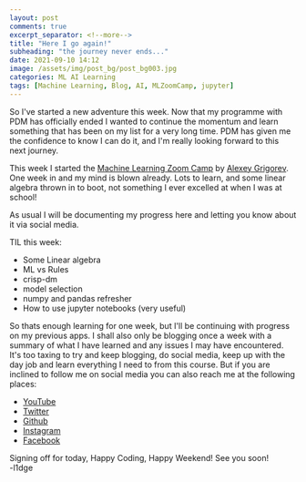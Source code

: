 ```yaml
---
layout: post
comments: true
excerpt_separator: <!--more-->
title: "Here I go again!"
subheading: "the journey never ends..."
date: 2021-09-10 14:12
image: /assets/img/post_bg/post_bg003.jpg
categories: ML AI Learning
tags: [Machine Learning, Blog, AI, MLZoomCamp, jupyter]
---
```

So I've started a new adventure this week. Now that my programme with PDM has officially ended I wanted to continue the momentum and learn something <!--more-->that has been on my list for a very long time. PDM has given me the confidence to know I can do it, and I'm really looking forward to this next journey.

This week I started the [Machine Learning Zoom Camp](https://datatalks.club/courses/2021-winter-ml-zoomcamp.html) by [Alexey Grigorev](https://github.com/alexeygrigorev).
One week in and my mind is blown already. Lots to learn, and some linear algebra thrown in to boot, not something I ever excelled at when I was at school!

As usual I will be documenting my progress here and letting you know about it via social media.

TIL this week:

* Some Linear algebra
* ML vs Rules
* crisp-dm
* model selection
* numpy and pandas refresher
* How to use jupyter notebooks (very useful)

So thats enough learning for one week, but I'll be continuing with progress on my previous apps. I shall also only be blogging once a week with a summary of what I have learned and any issues I may have encountered. It's too taxing to try and keep blogging, do social media, keep up with the day job and learn everything I need to from this course. But if you are inclined to follow me on social media you can also reach me at the following places:

* [YouTube](https://youtube.com/c/leecullip)
* [Twitter](https://twitter.com/l1dge)
* [Github](https://github.com/l1dge)
* [Instagram](https://instagram.com/l1dge)
* [Facebook](https://www.facebook.com/l1dge)


Signing off for today, Happy Coding, Happy Weekend! See you soon!  
-l1dge